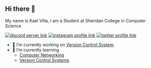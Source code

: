 ## Hi there 👋

My name is Kael Villa, I am a Student at Sheridan College in Computer Science 

[![discord server link](https://img.shields.io/badge/Discord-7289DA?style=for-the-badge&logo=discord&logoColor=white)](https://discord.gg/x3UM7m6n)
[![instagram profile link](https://img.shields.io/badge/Instagram-E4405F?style=for-the-badge&logo=instagram&logoColor=white)](https://www.instagram.com/_villakael/)
[![twitter profile link](https://img.shields.io/badge/Twitter-1DA1F2?style=for-the-badge&logo=twitter&logoColor=white)](https://x.com/VillaKael0)

- 🔭 I’m currently working on [Version Control System](https://github.com/Villakael/Version-Control-System).
- 🌱 I’m currently learning
  - [Computer Networking](https://www.cisco.com/site/us/en/learn/training-certifications/certifications/enterprise/ccna/index.html)
  - [Version Control Systems](https://education.github.com/experiences/foundations_certificate)

<!--
**Villakael/Villakael** is a ✨ _special_ ✨ repository because its `README.md` (this file) appears on your GitHub profile.

Here are some ideas to get you started:

- 🔭 I’m currently working on ...
- 🌱 I’m currently learning ...
- 👯 I’m looking to collaborate on ...
- 🤔 I’m looking for help with ...
- 💬 Ask me about ...
- 📫 How to reach me: ...
- 😄 Pronouns: ...
- ⚡ Fun fact: ...
-->
